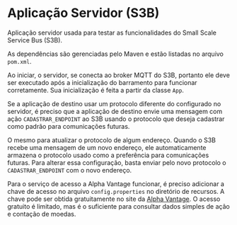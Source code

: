 # Aplicação Servidor (S3B)

Aplicação servidor usada para testar as funcionalidades do Small Scale Service Bus (S3B).

As dependências são gerenciadas pelo Maven e estão listadas no arquivo `pom.xml`.

Ao iniciar, o servidor, se conecta ao broker MQTT do S3B, portanto ele deve ser executado
após a inicialização do barramento para funcionar corretamente. Sua inicialização é
feita a partir da classe `App`.

Se a aplicação de destino usar um protocolo diferente do configurado no servidor,
é preciso que a aplicação de destino envie uma mensagem com ação `CADASTRAR_ENDPOINT`
ao S3B usando o protocolo que deseja cadastrar como padrão para comunicações futuras.

O mesmo para atualizar o protocolo de algum endereço. Quando o S3B recebe uma
mensagem de um novo endereço, ele automaticamente armazena o protocolo usado como
a preferência para comunicações futuras. Para alterar essa configuração, basta
enviar pelo novo protocolo o `CADASTRAR_ENDPOINT` com o novo endereço.

Para o serviço de acesso a Alpha Vantage funcionar, é preciso adicionar a chave
de acesso no arquivo `config.properties` no diretório de recursos. A chave
pode ser obtida gratuitamente no site da [Alpha Vantage](https://www.alphavantage.co/).
O acesso gratuito é limitado, mas é o suficiente para consultar dados simples
de ação e contação de moedas.